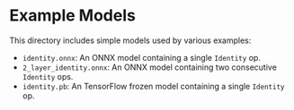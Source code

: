 # Example Models

This directory includes simple models used by various examples:
- `identity.onnx`: An ONNX model containing a single `Identity` op.
- `2_layer_identity.onnx`: An ONNX model containing two consecutive `Identity` ops.
- `identity.pb`: An TensorFlow frozen model containing a single `Identity` op.
